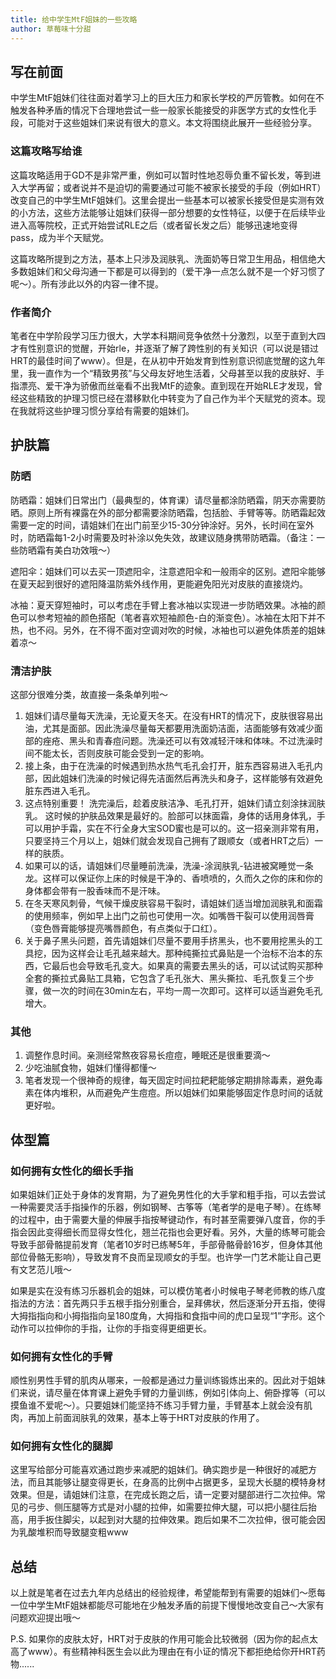 ```yaml
---
title: 给中学生MtF姐妹的一些攻略
author: 草莓味十分甜
---
```


## 写在前面 
 
中学生MtF姐妹们往往面对着学习上的巨大压力和家长学校的严厉管教。如何在不触发各种矛盾的情况下合理地尝试一些一般家长能接受的非医学方式的女性化手段，可能对于这些姐妹们来说有很大的意义。本文将围绕此展开一些经验分享。 
 
### 这篇攻略写给谁 
 
这篇攻略适用于GD不是非常严重，例如可以暂时性地忍辱负重不留长发，等到进入大学再留；或者说并不是迫切的需要通过可能不被家长接受的手段（例如HRT）改变自己的中学生MtF姐妹们。这里会提出一些基本可以被家长接受但是实测有效的小方法，这些方法能够让姐妹们获得一部分想要的女性特征，以便于在后续毕业进入高等院校，正式开始尝试RLE之后（或者留长发之后）能够迅速地变得pass，成为半个天赋党。 
 
这篇攻略所提到之方法，基本上只涉及润肤乳、洗面奶等日常卫生用品，相信绝大多数姐妹们和父母沟通一下都是可以得到的（爱干净一点怎么就不是一个好习惯了呢～）。所有涉此以外的内容一律不提。 
 
### 作者简介 
 
笔者在中学阶段学习压力很大，大学本科期间竞争依然十分激烈，以至于直到大四才有性别意识的觉醒，开始rle，并逐渐了解了跨性别的有关知识（可以说是错过HRT的最佳时间了www）。但是，在从初中开始发育到性别意识彻底觉醒的这九年里，我一直作为一个“精致男孩”与父母友好地生活着，父母甚至以我的皮肤好、手指漂亮、爱干净为骄傲而丝毫看不出我MtF的迹象。直到现在开始RLE才发现，曾经这些精致的护理习惯已经在潜移默化中转变为了自己作为半个天赋党的资本。现在我就将这些护理习惯分享给有需要的姐妹们。 
 
## 护肤篇 
 
### 防晒 
 
防晒霜：姐妹们日常出门（最典型的，体育课）请尽量都涂防晒霜，阴天亦需要防晒。原则上所有裸露在外的部分都需要涂防晒霜，包括脸、手臂等等。防晒霜起效需要一定的时间，请姐妹们在出门前至少15-30分钟涂好。另外，长时间在室外时，防晒霜每1-2小时需要及时补涂以免失效，故建议随身携带防晒霜。（备注：一些防晒霜有美白功效哦～） 
 
遮阳伞：姐妹们可以去买一顶遮阳伞，注意遮阳伞和一般雨伞的区别。遮阳伞能够在夏天起到很好的遮阳降温防紫外线作用，更能避免阳光对皮肤的直接烧灼。 
 
冰袖：夏天穿短袖时，可以考虑在手臂上套冰袖以实现进一步防晒效果。冰袖的颜色可以参考短袖的颜色搭配（笔者喜欢短袖颜色-白的渐变色）。冰袖在太阳下并不热，也不闷。另外，在不得不面对空调对吹的时候，冰袖也可以避免体质差的姐妹着凉～ 
 
### 清洁护肤 
 
这部分很难分类，故直接一条条单列啦～ 
 
1. 姐妹们请尽量每天洗澡，无论夏天冬天。在没有HRT的情况下，皮肤很容易出油，尤其是面部。因此洗澡尽量每天都要用洗面奶洁面，洁面能够有效减少面部的痤疮、黑头和青春痘问题。洗澡还可以有效减轻汗味和体味。不过洗澡时间不能太长，否则皮肤可能会受到一定的影响。 
2. 接上条，由于在洗澡的时候遇到热水热气毛孔会打开，脏东西容易进入毛孔内部，因此姐妹们洗澡的时候记得先洁面然后再洗头和身子，这样能够有效避免脏东西进入毛孔。 
3. 这点特别重要！ 洗完澡后，趁着皮肤洁净、毛孔打开，姐妹们请立刻涂抹润肤乳。 这时候的护肤品效果是最好的。脸部可以抹面霜，身体的话用身体乳，手可以用护手霜，实在不行全身大宝SOD蜜也是可以的。这一招亲测非常有用，只要坚持三个月以上，姐妹们就会发现自己拥有了跟顺女（或者HRT之后）一样的肤质。 
4. 如果可以的话，请姐妹们尽量睡前洗澡，洗澡-涂润肤乳-钻进被窝睡觉一条龙。这样可以保证你上床的时候是干净的、香喷喷的，久而久之你的床和你的身体都会带有一股香味而不是汗味。 
5. 在冬天寒风刺骨，气候干燥皮肤容易干裂时，请姐妹们适当增加润肤乳和面霜的使用频率，例如早上出门之前也可使用一次。如嘴唇干裂可以使用润唇膏（变色唇膏能够提亮嘴唇颜色，有点类似于口红）。 
6. 关于鼻子黑头问题，首先请姐妹们尽量不要用手挤黑头，也不要用挖黑头的工具挖，因为这样会让毛孔越来越大。那种纯撕拉式鼻贴是一个治标不治本的东西，它最后也会导致毛孔变大。如果真的需要去黑头的话，可以试试购买那种全套的撕拉式鼻贴工具箱，它包含了毛孔张大、黑头撕拉、毛孔恢复三个步骤，做一次的时间在30min左右，平均一周一次即可。这样可以适当避免毛孔增大。 
 
### 其他 
 
1. 调整作息时间。亲测经常熬夜容易长痘痘，睡眠还是很重要滴～ 
2. 少吃油腻食物，姐妹们懂得都懂～ 
3. 笔者发现一个很神奇的规律，每天固定时间拉耙耙能够定期排除毒素，避免毒素在体内堆积，从而避免产生痘痘。所以姐妹们如果能够固定作息时间的话就更好啦。 
 
## 体型篇 
 
### 如何拥有女性化的细长手指 
 
如果姐妹们正处于身体的发育期，为了避免男性化的大手掌和粗手指，可以去尝试一种需要灵活手指操作的乐器，例如钢琴、古筝等（笔者学的是电子琴）。在练琴的过程中，由于需要大量的伸展手指按琴键动作，有时甚至需要弹八度音，你的手指会因此变得细长而显得女性化，翘兰花指也会更好看。另外，大量的练琴可能会导致手部骨骼提前发育（笔者10岁时已练琴5年，手部骨骼骨龄16岁，但身体其他部位骨骼无影响），导致发育不良而呈现顺女的手型。也许学一门艺术能让自己更有文艺范儿哦～ 
 
如果是实在没有练习乐器机会的姐妹，可以模仿笔者小时候电子琴老师教的练八度指法的方法：首先两只手五根手指分别重合，呈拜佛状，然后逐渐分开五指，使得大拇指指向和小拇指指向呈180度角，大拇指和食指中间的虎口呈现“1”字形。这个动作可以拉伸你的手指，让你的手指变得更细更长。 
 
### 如何拥有女性化的手臂 
 
顺性别男性手臂的肌肉从哪来，一般都是通过力量训练锻炼出来的。因此对于姐妹们来说，请尽量在体育课上避免手臂的力量训练，例如引体向上、俯卧撑等（可以摸鱼谁不爱呢～）。只要姐妹们能坚持不练习手臂力量，手臂基本上就会没有肌肉，再加上前面润肤乳的效果，基本上等于HRT对皮肤的作用了。 
 
### 如何拥有女性化的腿脚 
 
这里写给部分可能喜欢通过跑步来减肥的姐妹们。确实跑步是一种很好的减肥方法，而且其能够让腿变得更长，在身高的比例中占据更多，呈现大长腿的模特身材效果。但是，请姐妹们注意，在完成长跑之后，请一定要对腿部进行二次拉伸。常见的弓步、侧压腿等方式是对小腿的拉伸，如需要拉伸大腿，可以把小腿往后抬高，用手扳住脚尖，以起到对大腿的拉伸效果。跑后如果不二次拉伸，很可能会因为乳酸堆积而导致腿变粗www 
 
## 总结 
 
以上就是笔者在过去九年内总结出的经验规律，希望能帮到有需要的姐妹们～愿每一位中学生MtF姐妹都能尽可能地在少触发矛盾的前提下慢慢地改变自己～大家有问题欢迎提出哦～ 
 
P.S. 如果你的皮肤太好，HRT对于皮肤的作用可能会比较微弱（因为你的起点太高了www）。有些精神科医生会以此为理由在有小证的情况下都拒绝给你开HRT药物......
